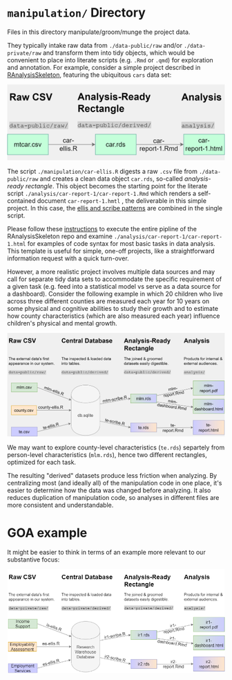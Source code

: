 # `manipulation/` Directory

Files in this directory manipulate/groom/munge the project data.

They typically intake raw data from `./data-public/raw` and/or `./data-private/raw` and transform them into tidy objects, which would be convenient to place into literate scripts (e.g. `.Rmd` or `.qmd`) for exploration and annotation. For example, consider a simple project described in [RAnalysisSkeleton](https://github.com/wibeasley/RAnalysisSkeleton), featuring the ubiquitous `cars` data set:

![](images/flow-skeleton-car.png)

The script `./manipulation/car-ellis.R` digests a raw `.csv` file from `./data-public/raw` and creates a clean data object `car.rds`, so-called *analysis-ready rectangle*. This object becomes the starting point for the literate script `./analysis/car-report-1/car-report-1.Rmd` which renders a self-contained document `car-report-1.hmtl` , the deliverable in this simple project. In this case, the [ellis and scribe patterns](https://ouhscbbmc.github.io/data-science-practices-1/patterns.html) are combined in the single script.

Please follow these [instructions](https://github.com/wibeasley/RAnalysisSkeleton#establishing-a-workstation-for-analysis) to execute the entire pipline of the RAnalysisSkeleton repo and examine `./analysis/car-report-1/car-report-1.html` for examples of code syntax for most basic tasks in data analysis. This template is useful for simple, one-off projects, like a straightforward information request with a quick turn-over.

However, a more realistic project involves multiple data sources and may call for separate tidy data sets to accommodate the specific requirement of a given task (e.g. feed into a statistical model vs serve as a data source for a dashboard). Consider the following example in which 20 children who live across three different counties are measured each year for 10 years on some physical and cognitive abilities to study their growth and to estimate how county characteristics (which are also measured each year) influence children's physical and mental growth.

![](images/flow-skeleton-02.png)

We may want to explore county-level characteristics (`te.rds`) separtely from person-level characteristics (`mlm.rds`), hence two different rectangles, optimized for each task.

The resulting "derived" datasets produce less friction when analyzing. By centralizing most (and ideally all) of the manipulation code in one place, it's easier to determine how the data was changed before analyzing. It also reduces duplication of manipulation code, so analyses in different files are more consistent and understandable.

# GOA example 

It might be easier to think in terms of an example more relevant to our substantive focus:

![](images/flow-skeleton.png)
